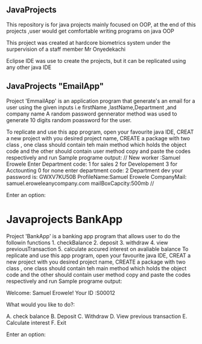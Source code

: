 ## JavaProjects 


This repository is for  java projects mainly focused on OOP, at the end of this projects ,user would get comfortable writing programs on java OOP

This project was created at hardcore biometrics system under the surpervision of a staff member Mr Onyedekachi

Eclipse IDE was use to create the projects, but it can be replicated using any other java IDE

## JavaProjects "EmailApp"


Project 'EmmailApp' is an application program that generate's an email for a user using the given inputs i.e firstName ,lastName,Department ,and company name
A random password gennerator method was used to generate 10 digits random poassword for the user.

To replicate and use this app program, open your favourite java IDE, CREAT a new project with you desired project name, CREATE a package with two class , one class should contain teh main method which holds the object code and the other should contain user method
copy and paste the codes respectively and run
Sample programe output:
//
New worker :Samuel Erowele
Enter Department code:
1 for sales
2 for Developement
3 for Acctounting 
0 for none
 enter department code:
2
Department dev
your password is: GWXV7KU50B
ProfileName:Samuel Erowele
CompanyMail: samuel.eroweleanycompany.com
mailBoxCapcity:500mb
//

Enter an option:

# Javaprojects BankApp

Project 'BankApp' is a banking app program that allows user to do the followin functions 1. checkBalance 2. deposit 3. withdraw 4. view previousTransaction 5. calculate accured interest on avaliable balance
To replicate and use this app program, open your favourite java IDE, CREAT a new project with you desired project name, CREATE a package with two class , one class should contain teh main method which holds the object code and the other should contain user method
copy and paste the codes respectively and run
Sample programe output:

Welcome: Samuel Erowele!
Your ID :S00012

What would you like to do?:

A. check balance
B. Deposit
C. Withdraw
D. View previous transaction
E. Calculate interest
F. Exit

Enter an option:

